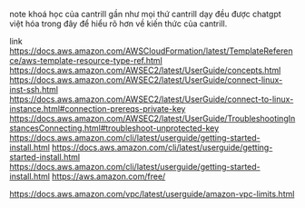 note khoá học của cantrill
gần như mọi thứ cantrill dạy đều được chatgpt việt hóa trong đây để hiểu rõ hơn về kiến thức của cantrill.

link
https://docs.aws.amazon.com/AWSCloudFormation/latest/TemplateReference/aws-template-resource-type-ref.html
https://docs.aws.amazon.com/AWSEC2/latest/UserGuide/concepts.html
https://docs.aws.amazon.com/AWSEC2/latest/UserGuide/connect-linux-inst-ssh.html
https://docs.aws.amazon.com/AWSEC2/latest/UserGuide/connect-to-linux-instance.html#connection-prereqs-private-key
https://docs.aws.amazon.com/AWSEC2/latest/UserGuide/TroubleshootingInstancesConnecting.html#troubleshoot-unprotected-key
https://docs.aws.amazon.com/cli/latest/userguide/getting-started-install.html
https://docs.aws.amazon.com/cli/latest/userguide/getting-started-install.html
https://docs.aws.amazon.com/cli/latest/userguide/getting-started-install.html
https://aws.amazon.com/free/

https://docs.aws.amazon.com/vpc/latest/userguide/amazon-vpc-limits.html
